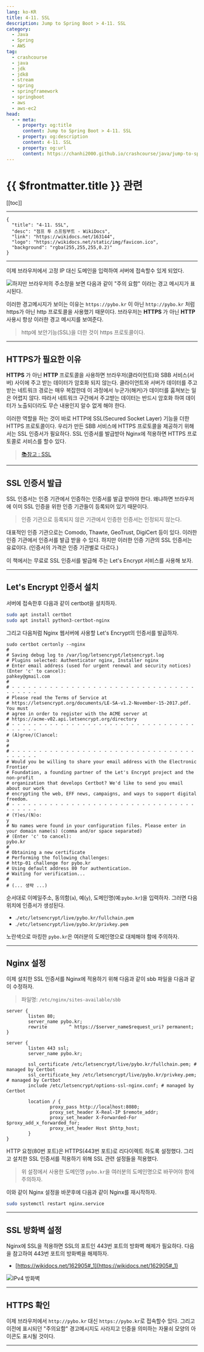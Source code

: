 ```yaml
---
lang: ko-KR
title: 4-11. SSL
description: Jump to Spring Boot > 4-11. SSL
category:
  - Java
  - Spring
  - AWS
tag: 
  - crashcourse
  - java
  - jdk
  - jdk8
  - stream
  - spring
  - springframework
  - springboot
  - aws
  - aws-ec2
head:
  - - meta:
    - property: og:title
      content: Jump to Spring Boot > 4-11. SSL
    - property: og:description
      content: 4-11. SSL
    - property: og:url
      content: https://chanhi2000.github.io/crashcourse/java/jump-to-spring-boot/04K.html
---
```


# {{ $frontmatter.title }} 관련

[[toc]]

---

```component VPCard
{
  "title": "4-11. SSL",
  "desc": "점프 투 스프링부트 - WikiDocs",
  "link": "https://wikidocs.net/163144",
  "logo": "https://wikidocs.net/static/img/favicon.ico",
  "background": "rgba(255,255,255,0.2)"
}
```

---

이제 브라우저에서 고정 IP 대신 도메인을 입력하여 서버에 접속할수 있게 되었다. 

![하지만 브라우저의 주소창을 보면 다음과 같이 "주의 요함" 이라는 경고 메시지가 표시된다.](https://wikidocs.net/images/page/163144/C_4-11_1.png)

이러한 경고메시지가 보이는 이유는 `https://pybo.kr` 이 아닌 `http://pybo.kr` 처럼 https가 아닌 http 프로토콜을 사용했기 때문이다. 브라우저는 __HTTPS__ 가 아닌 __HTTP__ 사용시 항상 이러한 경고 메시지를 보여준다.

> http에 보안기능(SSL)을 더한 것이 https 프로토콜이다.

---

## HTTPS가 필요한 이유

__HTTPS__ 가 아닌 __HTTP__ 프로토콜을 사용하면 브라우저(클라이언트)와 SBB 서비스(서버) 사이에 주고 받는 데이터가 암호화 되지 않는다. 클라이언트와 서버가 데이터를 주고 받는 네트워크 경로는 매우 복잡한데 이 과정에서 누군가(해커)가 데이터를 훔쳐보는 일은 어렵지 않다. 따라서 네트워크 구간에서 주고받는 데이터는 반드시 암호화 하여 데이터가 노출되더라도 무슨 내용인지 알수 없게 해야 한다.

이러한 역할을 하는 것이 바로 HTTP에 SSL(Secured Socket Layer) 기능을 더한 HTTPS 프로토콜이다. 우리가 만든 SBB 서비스에 HTTPS 프로토콜을 제공하기 위해서는 SSL 인증서가 필요하다. SSL 인증서를 발급받아 Nginx에 적용하면 HTTPS 프로토콜로 서비스를 할수 있다.

> [📚참고 : SSL](https://wikidocs.net/125373)

---

## SSL 인증서 발급

SSL 인증서는 인증 기관에서 인증하는 인증서를 발급 받아야 한다. 왜냐하면 브라우저에 이미 SSL 인증을 위한 인증 기관들이 등록되어 있기 때문이다.

> 인증 기관으로 등록되지 않은 기관에서 인증한 인증서는 인정되지 않는다.

대표적인 인증 기관으로는 Comodo, Thawte, GeoTrust, DigiCert 등이 있다. 이러한 인증 기관에서 인증서를 발급 받을 수 있다. 하지만 이러한 인증 기관의 SSL 인증서는 유료이다. (인증서의 가격은 인증 기관별로 다르다.)

이 책에서는 무료로 SSL 인증서를 발급해 주는 Let's Encrypt 서비스를 사용해 보자.

---

## Let's Encrypt 인증서 설치

서버에 접속한후 다음과 같이 certbot을 설치하자.

```sh
sudo apt install certbot
sudo apt install python3-certbot-nginx
```

그리고 다음처럼 Nginx 웹서버에 사용할 Let's Encrypt의 인증서를 발급하자.

```sh{1,6,15,27}
sudo certbot certonly --nginx
#
# Saving debug log to /var/log/letsencrypt/letsencrypt.log
# Plugins selected: Authenticator nginx, Installer nginx
# Enter email address (used for urgent renewal and security notices) (Enter 'c' to cancel): 
pahkey@gmail.com
#
# - - - - - - - - - - - - - - - - - - - - - - - - - - - - - - - - - - - - - - - -
# Please read the Terms of Service at
# https://letsencrypt.org/documents/LE-SA-v1.2-November-15-2017.pdf. You must
# agree in order to register with the ACME server at
# https://acme-v02.api.letsencrypt.org/directory
# - - - - - - - - - - - - - - - - - - - - - - - - - - - - - - - - - - - - - - - -
# (A)gree/(C)ancel: 
a
#
# - - - - - - - - - - - - - - - - - - - - - - - - - - - - - - - - - - - - - - - -
# Would you be willing to share your email address with the Electronic Frontier
# Foundation, a founding partner of the Let's Encrypt project and the non-profit
# organization that develops Certbot? We'd like to send you email about our work
# encrypting the web, EFF news, campaigns, and ways to support digital freedom.
# - - - - - - - - - - - - - - - - - - - - - - - - - - - - - - - - - - - - - - - -
# (Y)es/(N)o: 
y
# No names were found in your configuration files. Please enter in your domain name(s) (comma and/or space separated)  
# (Enter 'c' to cancel): 
pybo.kr
#
# Obtaining a new certificate
# Performing the following challenges:
# http-01 challenge for pybo.kr
# Using default address 80 for authentication.
# Waiting for verification...
#
# (... 생략 ...)
```

순서대로 이메일주소, 동의함(`a`), 예(`y`), 도메인명(예:`pybo.kr`)을 입력하자. 그러면 다음 위치에 인증서가 생성된다.


- .<FontIcon icon="fas fa-folder-open"/>`/etc/letsencrypt/live/pybo.kr/`<FontIcon icon="iconfont icon-file"/>`fullchain.pem`
- .<FontIcon icon="fas fa-folder-open"/>`/etc/letsencrypt/live/pybo.kr/`<FontIcon icon="iconfont icon-file"/>`privkey.pem`

노란색으로 마킹한 `pybo.kr`은 여러분의 도메인명으로 대체해야 함에 주의하자.

---

## Nginx 설정

이제 설치한 SSL 인증서를 Nginx에 적용하기 위해 다음과 같이 sbb 파일을 다음과 같이 수정하자.

> 파일명: <FontIcon icon="fas fa-folder-open"/>`/etc/nginx/sites-available/`<FontIcon icon="iconfont icon-file"/>`sbb`

```{1-4,8,11-13}
server {
        listen 80;
        server_name pybo.kr;
        rewrite        ^ https://$server_name$request_uri? permanent;
}

server {
        listen 443 ssl;
        server_name pybo.kr;

        ssl_certificate /etc/letsencrypt/live/pybo.kr/fullchain.pem; # managed by Certbot
        ssl_certificate_key /etc/letsencrypt/live/pybo.kr/privkey.pem; # managed by Certbot
        include /etc/letsencrypt/options-ssl-nginx.conf; # managed by Certbot

        location / {
                proxy_pass http://localhost:8080;
                proxy_set_header X-Real-IP $remote_addr;
                proxy_set_header X-Forwarded-For $proxy_add_x_forwarded_for;
                proxy_set_header Host $http_host;
        }
}
```

HTTP 요청(80번 포트)은 HTTPS(443번 포트)로 리다이렉트 하도록 설정했다. 그리고 설치한 SSL 인증서를 적용하기 위해 SSL 관련 설정들을 적용했다.

> 위 설정에서 사용한 도메인명 `pybo.kr`을 여러분의 도메인명으로 바꾸어야 함에 주의하자.

이와 같이 Nginx 설정을 바꾼후에 다음과 같이 Nginx를 재시작하자.

```sh
sudo systemctl restart nginx.service
```

---

## SSL 방화벽 설정

Nginx에 SSL을 적용하면 SSL의 포트인 443번 포트의 방화벽 해제가 필요하다. 다음을 참고하여 443번 포트의 방화벽을 해제하자.

- [https://wikidocs.net/162905#_1](https://wikidocs.net/162905#_1)

![IPv4 방화벽](https://wikidocs.net/images/page/164372/C_4-16_2.png)

---

## HTTPS 확인 

이제 브라우저에서 `http://pybo.kr` 대신 `https://pybo.kr`로 접속할수 있다. 그리고 이전에 표시되던 "주의요함" 경고메시지도 사라지고 인증을 의미하는 자물쇠 모양의 아이콘도 표시될 것이다.

---

<TagLinks />
